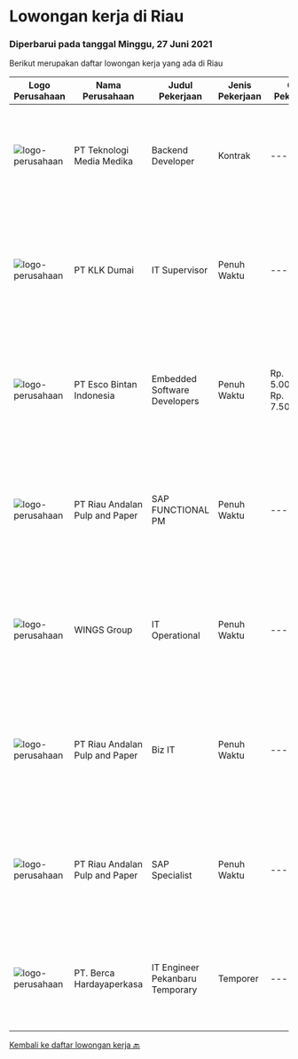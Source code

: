 
  # Lowongan kerja di Riau

  ### Diperbarui pada tanggal Minggu, 27 Juni 2021

  Berikut merupakan daftar lowongan kerja yang ada di Riau

  |Logo Perusahaan | Nama Perusahaan | Judul Pekerjaan | Jenis Pekerjaan | Gaji Pekerjaan | Lokasi | Deskripsi | Tanggal diunggah | Pranala |
  | -------------- | --------------- | --------------- | --------- | --------- | -------------- | ------- | ----------- | ----------- |
  |![logo-perusahaan](https://image-service-cdn.seek.com.au/c2a52d685b8463bd80621ce3a68f3421e0eee211/ee4dce1061f3f616224767ad58cb2fc751b8d2dc)|PT Teknologi Media Medika|Backend Developer|Kontrak|---|Riau|Responsibilities: Participate in the entire application lifecycle, focusing on coding and debugging Write clean code to develop functional web...|Jumat, 25 Juni 2021|https://www.jobstreet.co.id/id/job/backend-developer-3565439?token=0~280a6cdc-90d9-4664-be9b-33ffd48a7a52&sectionRank=1&jobId=jobstreet-id-job-3565439|
|![logo-perusahaan](https://image-service-cdn.seek.com.au/3500c548d88f7175cad0b8933295cde85d66095b/ee4dce1061f3f616224767ad58cb2fc751b8d2dc)|PT KLK Dumai|IT Supervisor|Penuh Waktu|---|Dumai|TUGAS DAN TANGGUNGJAWAB Membantu instalasi dan pemeliharaan NAS server, File server, Primary Domain Server/DHCP, Backup Domain Server dan Cloud Server...|Kamis, 24 Juni 2021|https://www.jobstreet.co.id/id/job/it-supervisor-3565071?token=0~280a6cdc-90d9-4664-be9b-33ffd48a7a52&sectionRank=2&jobId=jobstreet-id-job-3565071|
|![logo-perusahaan](https://image-service-cdn.seek.com.au/d7d3be70a701514214ce2eb78cd153e22cc97501/ee4dce1061f3f616224767ad58cb2fc751b8d2dc)|PT Esco Bintan Indonesia|Embedded Software Developers|Penuh Waktu|Rp. 5.000.000-Rp. 7.500.000|Bintan|Responsibilities Design and develop embedded software for microprocessor-based medical products. Support project initiatives collaborating with the...|Kamis, 24 Juni 2021|https://www.jobstreet.co.id/id/job/embedded-software-developers-3564400?token=0~280a6cdc-90d9-4664-be9b-33ffd48a7a52&sectionRank=3&jobId=jobstreet-id-job-3564400|
|![logo-perusahaan](https://image-service-cdn.seek.com.au/1cbc2bb2833016eb89f4c08435ee8e7db8e43f63/ee4dce1061f3f616224767ad58cb2fc751b8d2dc)|PT Riau Andalan Pulp and Paper|SAP FUNCTIONAL PM|Penuh Waktu|---|Pekanbaru|This position will be the administrator of our SAP PM module. It will provides our organization an integrated maintenance activities data, closely...|Jumat, 18 Juni 2021|https://www.jobstreet.co.id/id/job/sap-functional-pm-3560043?token=0~280a6cdc-90d9-4664-be9b-33ffd48a7a52&sectionRank=4&jobId=jobstreet-id-job-3560043|
|![logo-perusahaan](https://image-service-cdn.seek.com.au/138dbc9a784a2fd52dce556bcdfc9ce524875019/ee4dce1061f3f616224767ad58cb2fc751b8d2dc)|WINGS Group|IT Operational|Penuh Waktu|---|Aceh|Uraian pekerjaan: Menganalisa hardware dan software yang dibutuhkan di Distribution Center Melakukan troubleshoot hardware dan software di...|Senin, 07 Juni 2021|https://www.jobstreet.co.id/id/job/it-operational-3548315?token=0~280a6cdc-90d9-4664-be9b-33ffd48a7a52&sectionRank=5&jobId=jobstreet-id-job-3548315|
|![logo-perusahaan](https://image-service-cdn.seek.com.au/1cbc2bb2833016eb89f4c08435ee8e7db8e43f63/ee4dce1061f3f616224767ad58cb2fc751b8d2dc)|PT Riau Andalan Pulp and Paper|Biz IT|Penuh Waktu|---|Pekanbaru|Having 5 years experience as programmer Having experience work at IT Consultant advance with Java, C++, Oracle willing be placed in Pangkalan Kerinci...|Rabu, 09 Juni 2021|https://www.jobstreet.co.id/id/job/biz-it-3552196?token=0~280a6cdc-90d9-4664-be9b-33ffd48a7a52&sectionRank=6&jobId=jobstreet-id-job-3552196|
|![logo-perusahaan](https://image-service-cdn.seek.com.au/1cbc2bb2833016eb89f4c08435ee8e7db8e43f63/ee4dce1061f3f616224767ad58cb2fc751b8d2dc)|PT Riau Andalan Pulp and Paper|SAP Specialist|Penuh Waktu|---|Pekanbaru|SAP SD consultant with experience minimum 2 cycle End to End (E2E) project implementation or PP &amp; QM consultant with experience minimum 2 cycle...|Rabu, 09 Juni 2021|https://www.jobstreet.co.id/id/job/sap-specialist-3552182?token=0~280a6cdc-90d9-4664-be9b-33ffd48a7a52&sectionRank=7&jobId=jobstreet-id-job-3552182|
|![logo-perusahaan](https://image-service-cdn.seek.com.au/0c900ac2b5b1a2cf9bee651ce5d069e68ff14c92/ee4dce1061f3f616224767ad58cb2fc751b8d2dc)|PT. Berca Hardayaperkasa|IT Engineer Pekanbaru Temporary|Temporer|---|Pekanbaru|Responsibilities : Analyzing, diagnosing, and installation to several areas including desktop hardware, operating systems, active directory,...|Senin, 31 Mei 2021|https://www.jobstreet.co.id/id/job/it-engineer-pekanbaru-temporary-3543083?token=0~280a6cdc-90d9-4664-be9b-33ffd48a7a52&sectionRank=8&jobId=jobstreet-id-job-3543083|


  [Kembali ke daftar lowongan kerja 🔙](../README.md#daftar-lowongan-kerja)
  